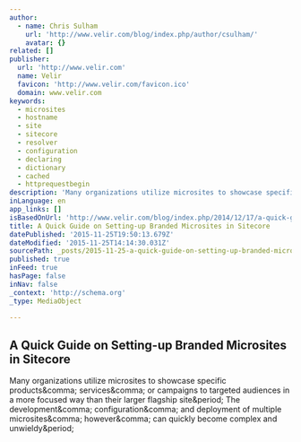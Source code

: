 ```yaml
---
author:
  - name: Chris Sulham
    url: 'http://www.velir.com/blog/index.php/author/csulham/'
    avatar: {}
related: []
publisher:
  url: 'http://www.velir.com'
  name: Velir
  favicon: 'http://www.velir.com/favicon.ico'
  domain: www.velir.com
keywords:
  - microsites
  - hostname
  - site
  - sitecore
  - resolver
  - configuration
  - declaring
  - dictionary
  - cached
  - httprequestbegin
description: 'Many organizations utilize microsites to showcase specific products, services, or campaigns to targeted audiences in a more focused way than their larger flagship site. The development, configuration, and deployment of multiple microsites, however, can quickly become complex and unwieldy.'
inLanguage: en
app_links: []
isBasedOnUrl: 'http://www.velir.com/blog/index.php/2014/12/17/a-quick-guide-on-setting-up-branded-microsites-in-sitecore/'
title: A Quick Guide on Setting-up Branded Microsites in Sitecore
datePublished: '2015-11-25T19:50:13.679Z'
dateModified: '2015-11-25T14:14:30.031Z'
sourcePath: _posts/2015-11-25-a-quick-guide-on-setting-up-branded-microsites-in-sitecore.md
published: true
inFeed: true
hasPage: false
inNav: false
_context: 'http://schema.org'
_type: MediaObject

---
```

<article style=""><h1>A Quick Guide on Setting-up Branded Microsites in Sitecore</h1><p>Many organizations utilize microsites to showcase specific products&amp;comma; services&amp;comma; or campaigns to targeted audiences in a more focused way than their larger flagship site&amp;period; The development&amp;comma; configuration&amp;comma; and deployment of multiple microsites&amp;comma; however&amp;comma; can quickly become complex and unwieldy&amp;period;</p></article>